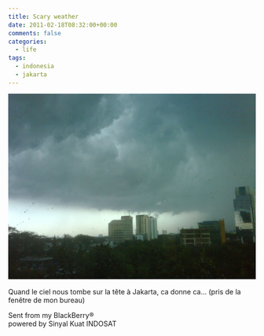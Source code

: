 ```yaml
---
title: Scary weather
date: 2011-02-18T08:32:00+00:00
comments: false
categories:
  - life
tags:
  - indonesia
  - jakarta
---
```

![](media/IMG00121-20110218-1611.jpg.scaled.1000.jpg)

Quand le ciel nous tombe sur la tête à Jakarta, ca donne ca... (pris de la fenêtre de mon bureau)

Sent from my BlackBerry®  
powered by Sinyal Kuat INDOSAT
